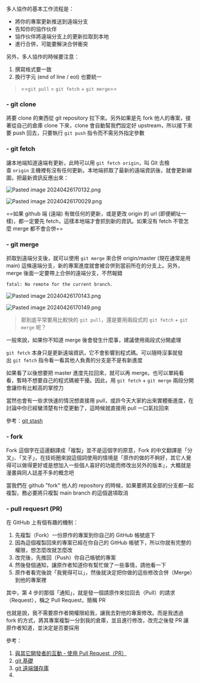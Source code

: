 多人協作的基本工作流程是：
- 將你的專案更新推送到遠端分支
- 告知你的協作伙伴
- 協作伙伴將遠端分支上的更新拉取到本地
- 進行合併，可能要解決合併衝突

另外，多人協作的時候要注意：
1. 撰寫格式要一致
2. 換行字元 (end of line / eol) 也要統一

> ==`git pull` = `git fetch` + `git merge`==

### - git clone

將要 clone 的東西從 git repository 拉下來。另外如果是先 fork 他人的專案，接著從自己的倉庫 clone 下來，clone 會自動幫我們設定好 upstream，所以接下來要 push 回去，只要執行 `git push` 指令而不需另外指定參數

### - git fetch

讓本地端知道遠端有更新，此時可以用 `git fetch origin`，叫 Git 去檢查 `origin` 主機裡有沒有任何更新。本地端抓取了最新的遠端資訊後，就會更新線圖，把最新資訊反應出來：

![Pasted image 20240426170132.png](Pasted%20image%2020240426170132.png)

![Pasted image 20240426170029.png](Pasted%20image%2020240426170029.png)

==如果 github 端 (遠端) 有做任何的更新，或是更改 origin 的 url (即便網址一樣)，都一定要先 fetch，這樣本地端才會抓到新的資訊。如果沒有 fetch 不管怎麼 merge 都不會合併==
### - git merge

抓取到遠端分支後，就可以使用 `git merge` 來合併 origin/master (現在通常是用 main) 這條遠端分支，新的專案進度就會被合併到當前所在的分支上。另外，merge 後面一定要帶上合併的遠端分支，不然報錯

```bash
fatal: No remote for the current branch.
```

![Pasted image 20240426170143.png](Pasted%20image%2020240426170143.png)

![Pasted image 20240426170149.png](Pasted%20image%2020240426170149.png)

> 那到底平常要用比較快的 `git pull`，還是要用兩段式的 `git fetch` + `git merge` 呢？

一般來說，如果你不知道 merge 後會發生什麼事，建議使用兩段式分開處理

`git fetch` 本身只是更新遠端資訊，它不會影響到程式碼。可以隨時沒事就發出 `git fetch` 指令看一看其他人負責的分支是不是有新進度

如果看了以後想要把 master 進度先拉回來，就可以再 merge。也可以單純看看，暫時不想要自己的程式碼被干擾。因此，用 `git fetch` + `git merge` 兩段分開會讓你有比較高的掌控力

當然也會有一些求快速的情況想直接用 pull，或許今天大家約出來實體衝進度，在討論中你已經蠻清楚有什麼更動了，這時候就直接用 pull 一口氣拉回來

參考：[git stash](git%20stash.md)

### - fork

Fork 這個字在這邊翻譯成「複製」並不是這個字的原意，Fork 的中文翻譯是「分叉」、「叉子」，在技術圈來說這個詞使用的情境是「原作的做的不夠好，其它人覺得可以做得更好或是想加入一些個人喜好的功能而修改出另外的版本」，大概就是漫畫與同人誌差不多的概念吧

當我們在 github "fork" 他人的 repository 的時候，如果要將其全部的分支都一起複製，務必要將只複製 main branch 的這個選項取消

### - pull requesrt (PR)

在 GitHub 上有個有趣的機制：
1. 先複製（Fork）一份原作的專案到你自己的 GitHub 帳號底下
2. 因為這個複製回來的專案已經在你自己的 GitHub 帳號下，所以你就有完整的權限，想怎麼改就怎麼改
3. 改完後，先推回（Push）你自己帳號的專案
4. 然後發個通知，讓原作者知道你有幫忙做了一些事情，請他看一下
5. 原作者看完後說「我覺得可以」，然後就決定把你做的這些修改合併（Merge）到他的專案裡

其中，第 4 步的那個「通知」，就是發一個請原作來拉回去（Pull）的請求（Request），稱之 Pull Request，簡稱 PR

也就是說，我不需要原作者開權限給我，讓我去對他的專案修改。而是我透過 fork 的方式，將其專案複製一分到我的倉庫，並且進行修改，改完之後發 PR 讓原作者知道，並決定是否要採用

參考：
1. [與其它開發者的互動 - 使用 Pull Request（PR）](https://gitbook.tw/chapters/github/pull-request)
2. [git 基礎](git%20基礎.md)
3. [git 遠端儲存庫](git%20遠端儲存庫.md)
4. [](git%20reset%20與%20git%20rebase.md#-%20合併特定%20Commit%20的案例|使用%20rebase%20需要注意什麼)